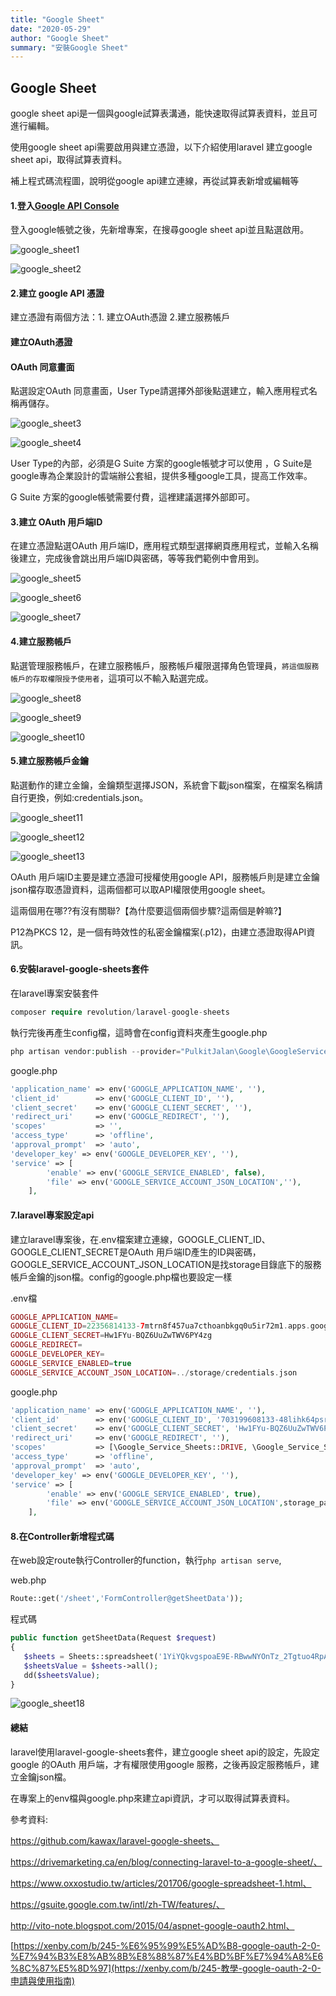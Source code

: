 ```yaml
---
title: "Google Sheet"
date: "2020-05-29"
author: "Google Sheet"
summary: "安裝Google Sheet"
---
```


## Google Sheet

google sheet api是一個與google試算表溝通，能快速取得試算表資料，並且可進行編輯。

使用google sheet api需要啟用與建立憑證，以下介紹使用laravel 建立google sheet api，取得試算表資料。

補上程式碼流程圖，說明從google api建立連線，再從試算表新增或編輯等





#### 1.登入[Google API Console](https://console.developers.google.com/?hl=zh-tw)

登入google帳號之後，先新增專案，在搜尋google sheet api並且點選啟用。

![google_sheet1](<https://raw.githubusercontent.com/coolgood88142/markdown_note/master/assets/images/google_sheet1.png>)



![google_sheet2](<https://raw.githubusercontent.com/coolgood88142/markdown_note/master/assets/images/google_sheet2.png>)



#### 2.建立 google API 憑證

建立憑證有兩個方法：1. 建立OAuth憑證 2.建立服務帳戶



#### 建立OAuth憑證

#### OAuth 同意畫面

點選設定OAuth 同意畫面，User Type請選擇外部後點選建立，輸入應用程式名稱再儲存。

![google_sheet3](<https://raw.githubusercontent.com/coolgood88142/markdown_note/master/assets/images/google_sheet3.png>)

![google_sheet4](<https://raw.githubusercontent.com/coolgood88142/markdown_note/master/assets/images/google_sheet4.png>)

User Type的內部，必須是G Suite 方案的google帳號才可以使用 ，G Suite是google專為企業設計的雲端辦公套組，提供多種google工具，提高工作效率。

G Suite 方案的google帳號需要付費，這裡建議選擇外部即可。



#### 3.建立 OAuth 用戶端ID

在建立憑證點選OAuth 用戶端ID，應用程式類型選擇網頁應用程式，並輸入名稱後建立，完成後會跳出用戶端ID與密碼，等等我們範例中會用到。

![google_sheet5](<https://raw.githubusercontent.com/coolgood88142/markdown_note/master/assets/images/google_sheet5.png>)



![google_sheet6](<https://raw.githubusercontent.com/coolgood88142/markdown_note/master/assets/images/google_sheet6.png>)

![google_sheet7](<https://raw.githubusercontent.com/coolgood88142/markdown_note/master/assets/images/google_sheet7.png>)



#### 4.建立服務帳戶

點選管理服務帳戶，在建立服務帳戶，服務帳戶權限選擇角色管理員，`將這個服務帳戶的存取權限授予使用者`，這項可以不輸入點選完成。

![google_sheet8](<https://raw.githubusercontent.com/coolgood88142/markdown_note/master/assets/images/google_sheet8.png>)

![google_sheet9](<https://raw.githubusercontent.com/coolgood88142/markdown_note/master/assets/images/google_sheet9.png>)



![google_sheet10](<https://raw.githubusercontent.com/coolgood88142/markdown_note/master/assets/images/google_sheet10.png>)



#### 5.建立服務帳戶金鑰

點選動作的建立金鑰，金鑰類型選擇JSON，系統會下載json檔案，在檔案名稱請自行更換，例如:credentials.json。

![google_sheet11](<https://raw.githubusercontent.com/coolgood88142/markdown_note/master/assets/images/google_sheet11.png>)

![google_sheet12](<https://raw.githubusercontent.com/coolgood88142/markdown_note/master/assets/images/google_sheet12.png>)

![google_sheet13](<https://raw.githubusercontent.com/coolgood88142/markdown_note/master/assets/images/google_sheet13.png>)

OAuth 用戶端ID主要是建立憑證可授權使用google API，服務帳戶則是建立金鑰json檔存取憑證資料，這兩個都可以取API權限使用google sheet。

這兩個用在哪??有沒有關聯?【為什麼要這個兩個步驟?這兩個是幹嘛?】

P12為PKCS 12，是一個有時效性的私密金鑰檔案(.p12)，由建立憑證取得API資訊。



#### 6.安裝laravel-google-sheets套件

在laravel專案安裝套件

```php
composer require revolution/laravel-google-sheets
```

執行完後再產生config檔，這時會在config資料夾產生google.php

```php
php artisan vendor:publish --provider="PulkitJalan\Google\GoogleServiceProvider" --tag="config"
```

google.php

```php
'application_name' => env('GOOGLE_APPLICATION_NAME', ''),
'client_id'        => env('GOOGLE_CLIENT_ID', ''),
'client_secret'    => env('GOOGLE_CLIENT_SECRET', ''),
'redirect_uri'     => env('GOOGLE_REDIRECT', ''),
'scopes'           => '',
'access_type'      => 'offline',
'approval_prompt'  => 'auto',
'developer_key' => env('GOOGLE_DEVELOPER_KEY', ''),
'service' => [
        'enable' => env('GOOGLE_SERVICE_ENABLED', false),
        'file' => env('GOOGLE_SERVICE_ACCOUNT_JSON_LOCATION',''),
    ],

```



#### 7.laravel專案設定api

建立laravel專案後，在.env檔案建立連線，GOOGLE_CLIENT_ID、GOOGLE_CLIENT_SECRET是OAuth 用戶端ID產生的ID與密碼，GOOGLE_SERVICE_ACCOUNT_JSON_LOCATION是找storage目錄底下的服務帳戶金鑰的json檔。config的google.php檔也要設定一樣

.env檔

```php
GOOGLE_APPLICATION_NAME=
GOOGLE_CLIENT_ID=22356814133-7mtrn8f457ua7cthoanbkgq0u5ir72m1.apps.googleusercontent.com
GOOGLE_CLIENT_SECRET=Hw1FYu-BQZ6UuZwTWV6PY4zg
GOOGLE_REDIRECT=
GOOGLE_DEVELOPER_KEY=
GOOGLE_SERVICE_ENABLED=true
GOOGLE_SERVICE_ACCOUNT_JSON_LOCATION=../storage/credentials.json
```

google.php

```php
'application_name' => env('GOOGLE_APPLICATION_NAME', ''),
'client_id'        => env('GOOGLE_CLIENT_ID', '703199608133-48lihk64psruguqdqk1qqr508i87jt3v.apps.googleusercontent.com'),
'client_secret'    => env('GOOGLE_CLIENT_SECRET', 'Hw1FYu-BQZ6UuZwTWV6PY4zg'),
'redirect_uri'     => env('GOOGLE_REDIRECT', ''),
'scopes'           => [\Google_Service_Sheets::DRIVE, \Google_Service_Sheets::SPREADSHEETS],,
'access_type'      => 'offline',
'approval_prompt'  => 'auto',
'developer_key' => env('GOOGLE_DEVELOPER_KEY', ''),
'service' => [
        'enable' => env('GOOGLE_SERVICE_ENABLED', true),
        'file' => env('GOOGLE_SERVICE_ACCOUNT_JSON_LOCATION',storage_path('credetokenntials.json')),
    ],
```



#### 8.在Controller新增程式碼

在web設定route執行Controller的function，執行`php artisan serve`,

web.php

```php
Route::get('/sheet','FormController@getSheetData'));
```

程式碼

```php
public function getSheetData(Request $request)
{
   $sheets = Sheets::spreadsheet('1YiYQkvgspoaE9E-RBwwNYOnTz_2Tgtuo4RpApDbvrVQ')->sheet('user');
   $sheetsValue = $sheets->all();
   dd($sheetsValue);
}
```

![google_sheet18](<https://raw.githubusercontent.com/coolgood88142/markdown_note/master/assets/images/google_sheet18.png>)



#### 總結

laravel使用laravel-google-sheets套件，建立google sheet api的設定，先設定google 的OAuth 用戶端，才有權限使用google 服務，之後再設定服務帳戶，建立金鑰json檔。

在專案上的env檔與google.php來建立api資訊，才可以取得試算表資料。



參考資料:

https://github.com/kawax/laravel-google-sheets、

https://drivemarketing.ca/en/blog/connecting-laravel-to-a-google-sheet/、

https://www.oxxostudio.tw/articles/201706/google-spreadsheet-1.html、

https://gsuite.google.com.tw/intl/zh-TW/features/、

http://vito-note.blogspot.com/2015/04/aspnet-google-oauth2.html、

[https://xenby.com/b/245-%E6%95%99%E5%AD%B8-google-oauth-2-0-%E7%94%B3%E8%AB%8B%E8%88%87%E4%BD%BF%E7%94%A8%E6%8C%87%E5%8D%97](https://xenby.com/b/245-教學-google-oauth-2-0-申請與使用指南)



